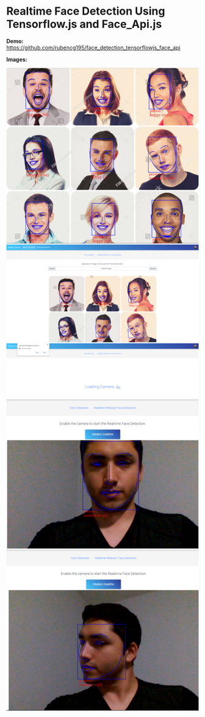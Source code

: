 # Realtime Face Detection Using Tensorflow.js and Face_Api.js

**Demo:**
https://github.com/rubencg195/face_detection_tensorflowjs_face_api

**Images:**

![face](./face.png)
![face](./face1.png)
![face](./face2.png)
![face](./face3.png)
![face](./face4.png)

